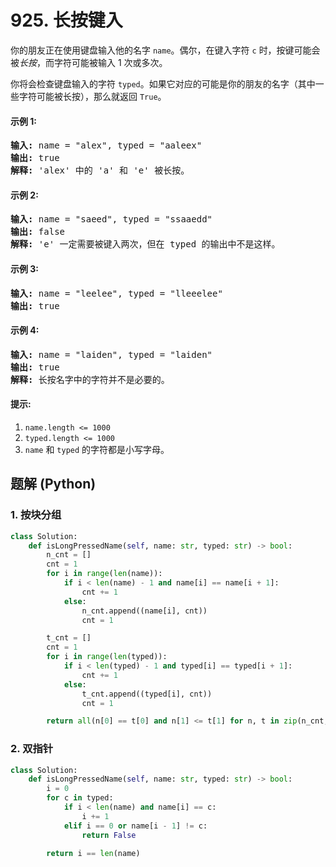 # 925. 长按键入
你的朋友正在使用键盘输入他的名字 ```name```。偶尔，在键入字符 ```c``` 时，按键可能会被*长按*，而字符可能被输入 1 次或多次。

你将会检查键盘输入的字符 ```typed```。如果它对应的可能是你的朋友的名字（其中一些字符可能被长按），那么就返回 ```True```。

#### 示例 1:
<pre>
<strong>输入:</strong> name = "alex", typed = "aaleex"
<strong>输出:</strong> true
<strong>解释:</strong> 'alex' 中的 'a' 和 'e' 被长按。
</pre>

#### 示例 2:
<pre>
<strong>输入:</strong> name = "saeed", typed = "ssaaedd"
<strong>输出:</strong> false
<strong>解释:</strong> 'e' 一定需要被键入两次，但在 typed 的输出中不是这样。
</pre>

#### 示例 3:
<pre>
<strong>输入:</strong> name = "leelee", typed = "lleeelee"
<strong>输出:</strong> true
</pre>

#### 示例 4:
<pre>
<strong>输入:</strong> name = "laiden", typed = "laiden"
<strong>输出:</strong> true
<strong>解释:</strong> 长按名字中的字符并不是必要的。
</pre>

#### 提示:
1. ```name.length <= 1000```
2. ```typed.length <= 1000```
3. ```name``` 和 ```typed``` 的字符都是小写字母。

## 题解 (Python)

### 1. 按块分组
```Python
class Solution:
    def isLongPressedName(self, name: str, typed: str) -> bool:
        n_cnt = []
        cnt = 1
        for i in range(len(name)):
            if i < len(name) - 1 and name[i] == name[i + 1]:
                cnt += 1
            else:
                n_cnt.append((name[i], cnt))
                cnt = 1

        t_cnt = []
        cnt = 1
        for i in range(len(typed)):
            if i < len(typed) - 1 and typed[i] == typed[i + 1]:
                cnt += 1
            else:
                t_cnt.append((typed[i], cnt))
                cnt = 1

        return all(n[0] == t[0] and n[1] <= t[1] for n, t in zip(n_cnt, t_cnt)) and len(n_cnt) == len(t_cnt)
```

### 2. 双指针
```Python
class Solution:
    def isLongPressedName(self, name: str, typed: str) -> bool:
        i = 0
        for c in typed:
            if i < len(name) and name[i] == c:
                i += 1
            elif i == 0 or name[i - 1] != c:
                return False

        return i == len(name)
```
